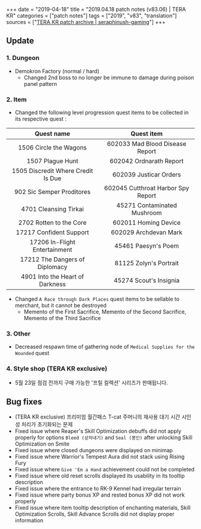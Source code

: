 +++
date = "2019-04-18"
title = "2019.04.18 patch notes (v83.06) | TERA KR"
categories = ["patch notes"]
tags = ["2019", "v83", "translation"]
sources = ["[TERA KR patch archive | seraphinush-gaming](/ko/patch/2019/v83-06)"]
+++

## Update

### **1.** Dungeon
- Demokron Factory (normal / hard)
  - Changed 2nd boss to no longer be immune to damage during poison panel pattern

### **2.** Item
- Changed the following level progression quest items to be collected in its respective quest :

| Quest name | Quest item |
| :-: | :-: |
| 1506 Circle the Wagons | 602033 Mad Blood Disease Report |
| 1507 Plague Hunt | 602042 Ordnarath Report |
| 1505 Discredit Where Credit Is Due | 602039 Justicar Orders |
| 902 Sic Semper Proditores | 602045 Cutthroat Harbor Spy Report |
| 4701 Cleansing Tirkai | 45271 Contaminated Mushroom |
| 2702 Rotten to the Core | 602011 Homing Device |
| 17217 Confident Support | 602029 Archdevan Mark |
| 17206 In-Flight Entertainment | 45461 Paesyn's Poem |
| 17212 The Dangers of Diplomacy | 81125 Zolyn's Portrait |
| 4901 Into the Heart of Darkness | 45274 Scout's Insignia |

- Changed `A Race through Dark Places` quest items to be sellable to merchant, but it cannot be destroyed
  - Memento of the First Sacrifice, Memento of the Second Sacrifice, Memento of the Third Sacrifice

### **3.** Other
- Decreased respawn time of gathering node of `Medical Supplies for the Wounded` quest

### **4.** Style shop (TERA KR exclusive)
- 5월 23일 점검 전까지 구매 가능한 '프릴 컬렉션' 시리즈가 판매됩니다.

## Bug fixes

- (TERA KR exclusive) 프리미엄 월간패스 T-cat 주머니의 재사용 대기 시간 시인성 처리가 초기화되는 문제
- Fixed issue where Reaper's Skill Optimization debuffs did not apply properly for options `Bleed (상처내기)` and `Seal (봉인)` after unlocking Skill Optimization on Smite
- Fixed issue where closed dungeons were displayed on minimap
- Fixed issue where Warrior's Tempest Aura did not stack using Rising Fury
- Fixed issue where `Give 'Em a Hand` achievement could not be completed
- Fixed issue where old reset scrolls displayed its usability in its tooltip description
- Fixed issue where the entrance to RK-9 Kennel had irregular terrain
- Fixed issue where party bonus XP and rested bonus XP did not work properly
- Fixed issue where item tooltip description of enchanting materials, Skill Optimization Scrolls, Skill Advance Scrolls did not display proper information
